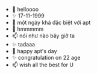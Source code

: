 - 👋 helloooo
- ✨ 17-11-1999
- 🌱 một ngày khá đặc biệt với apt
- 💞️ hmmmmm
- 📫 nói như nào bây giờ ta
- ✨ tadaaa
- 🌱 happy apt's day
- ✨ congratulation on 22 age
- 📫 wish all the best for U


